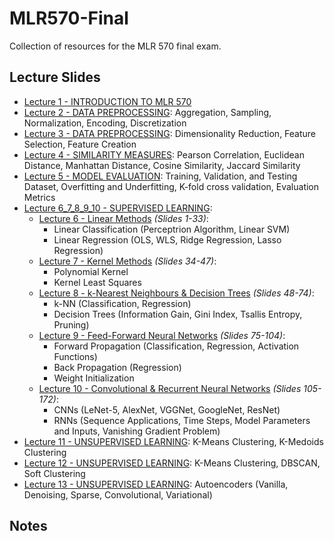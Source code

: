 # MLR570-Final
Collection of resources for the MLR 570 final exam.

## Lecture Slides 

- [Lecture 1 - INTRODUCTION TO MLR 570]() 
- [Lecture 2 - DATA PREPROCESSING](): Aggregation, Sampling, Normalization, Encoding, Discretization
- [Lecture 3 - DATA PREPROCESSING](): Dimensionality Reduction, Feature Selection, Feature Creation
- [Lecture 4 - SIMILARITY MEASURES](): Pearson Correlation, Euclidean Distance, Manhattan Distance, Cosine Similarity, Jaccard Similarity
- [Lecture 5 - MODEL EVALUATION](): Training, Validation, and Testing Dataset, Overfitting and Underfitting, K-fold cross validation, Evaluation Metrics
- [Lecture 6_7_8_9_10 - SUPERVISED LEARNING](): 
    - [Lecture 6 - Linear Methods]()  _(Slides 1-33)_:
        - Linear Classification (Perceptrion Algorithm, Linear SVM)
        - Linear Regression (OLS, WLS, Ridge Regression, Lasso Regression)
    - [Lecture 7 - Kernel Methods]() _(Slides 34-47)_: 
        - Polynomial Kernel
        - Kernel Least Squares 
    - [Lecture 8 - k-Nearest Neighbours & Decision Trees]() _(Slides 48-74)_: 
        - k-NN (Classification, Regression)
        - Decision Trees (Information Gain, Gini Index, Tsallis Entropy, Pruning) 
    - [Lecture 9 - Feed-Forward Neural Networks]() _(Slides 75-104)_: 
        - Forward Propagation (Classification, Regression, Activation Functions)
        - Back Propagation (Regression)
        - Weight Initialization
    - [Lecture 10 - Convolutional & Recurrent Neural Networks]() _(Slides 105-172)_:
        - CNNs (LeNet-5, AlexNet, VGGNet, GoogleNet, ResNet)
        - RNNs (Sequence Applications, Time Steps, Model Parameters and Inputs, Vanishing Gradient Problem)
- [Lecture 11 - UNSUPERVISED LEARNING](): K-Means Clustering, K-Medoids Clustering
- [Lecture 12 - UNSUPERVISED LEARNING](): K-Means Clustering, DBSCAN, Soft Clustering
- [Lecture 13 - UNSUPERVISED LEARNING](): Autoencoders (Vanilla, Denoising, Sparse, Convolutional, Variational)

## Notes